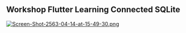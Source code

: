 

## Workshop Flutter Learning Connected SQLite

[![Screen-Shot-2563-04-14-at-15-49-30.png](https://i.postimg.cc/QtmYdjyt/Screen-Shot-2563-04-14-at-15-49-30.png)](https://postimg.cc/MMcmsJx2)